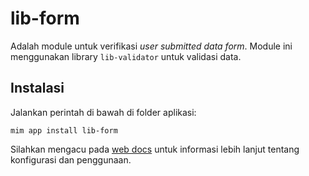 # lib-form

Adalah module untuk verifikasi *user submitted data form*. Module ini 
menggunakan library `lib-validator` untuk validasi data.

## Instalasi

Jalankan perintah di bawah di folder aplikasi:

```
mim app install lib-form
```

Silahkan mengacu pada [web docs](https://getmim.github.io/modules/lib-form/)
untuk informasi lebih lanjut tentang konfigurasi dan penggunaan.
